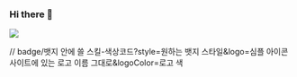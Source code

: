 ### Hi there 👋

<!--
**1000hyehyang/1000hyehyang** is a ✨ _special_ ✨ repository because its `README.md` (this file) appears on your GitHub profile.

Here are some ideas to get you started:

- 🔭 I’m currently working on ...
- 🌱 I’m currently learning ...
- 👯 I’m looking to collaborate on ...
- 🤔 I’m looking for help with ...
- 💬 Ask me about ...
- 📫 How to reach me: ...
- 😄 Pronouns: ...
- ⚡ Fun fact: ...
-->
<img src="https://img.shields.io/badge/Java-#FFA500?style=flat-square&logo=Java&logoColor=white"/>

// badge/뱃지 안에 쓸 스킬-색상코드?style=원하는 뱃지 스타일&logo=심플 아이콘 사이트에 있는 로고 이름 그대로&logoColor=로고 색

